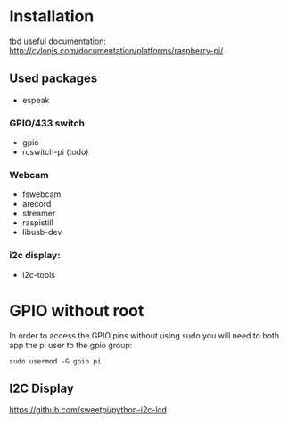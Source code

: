 # Installation
tbd
useful documentation: http://cylonjs.com/documentation/platforms/raspberry-pi/

## Used packages
 - espeak

### GPIO/433 switch
 - gpio
 - rcswitch-pi (todo)

### Webcam
 - fswebcam
 - arecord
 - streamer
 - raspistill
 - libusb-dev

### i2c display:
 - i2c-tools

# GPIO without root
In order to access the GPIO pins without using sudo you will need to both app the pi user to the gpio group:

```
sudo usermod -G gpio pi
```

## I2C Display
https://github.com/sweetpi/python-i2c-lcd
